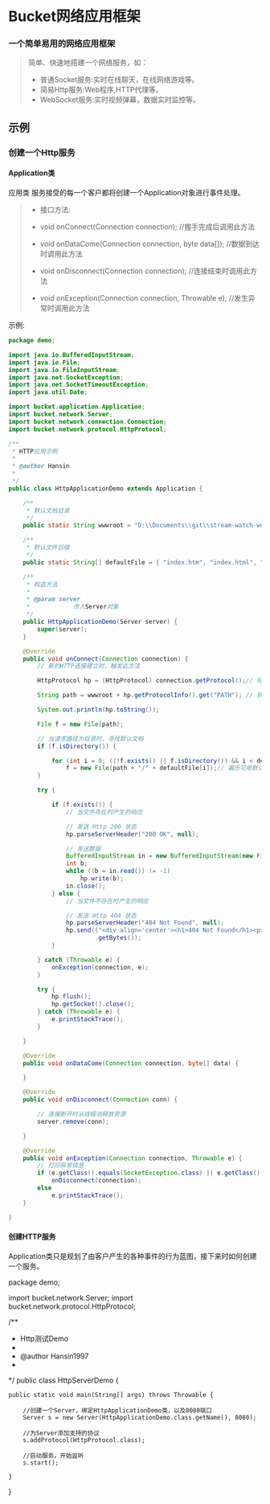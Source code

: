 # Bucket网络应用框架
### 一个简单易用的网络应用框架

> 简单、快速地搭建一个网络服务，如：
>* 普通Socket服务:实时在线聊天，在线网络游戏等。
>* 简易Http服务:Web程序,HTTP代理等。
>* WebSocket服务:实时视频弹幕，数据实时监控等。
	
## 示例

### 创建一个Http服务

#### Application类

 应用类 服务接受的每一个客户都将创建一个Application对象进行事件处理。
>* 接口方法:
>
>* void onConnect(Connection connection); //握手完成后调用此方法
>* void onDataCome(Connection connection, byte data[]); //数据到达时调用此方法
>* void onDisconnect(Connection connection); //连接结束时调用此方法
>* void onException(Connection connection, Throwable e); //发生异常时调用此方法

示例:
```java
package demo;

import java.io.BufferedInputStream;
import java.io.File;
import java.io.FileInputStream;
import java.net.SocketException;
import java.net.SocketTimeoutException;
import java.util.Date;

import bucket.application.Application;
import bucket.network.Server;
import bucket.network.connection.Connection;
import bucket.network.protocol.HttpProtocol;

/**
 * HTTP应用示例
 * 
 * @author Hansin
 *
 */
public class HttpApplicationDemo extends Application {

	/**
	 * 默认文档目录
	 */
	public static String wwwroot = "D:\\Documents\\git\\stream-watch-web";

	/**
	 * 默认文件后缀
	 */
	public static String[] defaultFile = { "index.htm", "index.html", "index.php", "default.html" };

	/**
	 * 构造方法
	 * 
	 * @param server
	 *            传入Server对象
	 */
	public HttpApplicationDemo(Server server) {
		super(server);
	}

	@Override
	public void onConnect(Connection connection) {
		// 新的HTTP连接建立时，触发此方法

		HttpProtocol hp = (HttpProtocol) connection.getProtocol();// 将连接协议对象转换为HTTP协议

		String path = wwwroot + hp.getProtocolInfo().get("PATH"); // 获取请求的本地路径

		System.out.println(hp.toString());

		File f = new File(path);

		// 当请求路径为目录时，寻找默认文档
		if (f.isDirectory()) {

			for (int i = 0; ((!f.exists() || f.isDirectory()) && i < defaultFile.length); i++)
				f = new File(path + "/" + defaultFile[i]);// 遍历可用默认文档
		}

		try {

			if (f.exists()) {
				// 当文件存在时产生的响应

				// 发送 Http 200 状态
				hp.parseServerHeader("200 OK", null);

				// 发送数据
				BufferedInputStream in = new BufferedInputStream(new FileInputStream(f));
				int b;
				while ((b = in.read()) != -1)
					hp.write(b);
				in.close();
			} else {
				// 当文件不存在时产生的响应

				// 发送 Http 404 状态
				hp.parseServerHeader("404 Not Found", null);
				hp.send(("<div align='center'><h1>404 Not Found</h1><p>BNF v0.1</p><p>" + new Date() + "<p></div>")
						.getBytes());
			}

		} catch (Throwable e) {
			onException(connection, e);
		}

		try {
			hp.flush();
			hp.getSocket().close();
		} catch (Throwable e) {
			e.printStackTrace();
		}

	}

	@Override
	public void onDataCome(Connection connection, byte[] data) {

	}

	@Override
	public void onDisconnect(Connection conn) {

		// 连接断开时从线程池释放资源
		server.remove(conn);

	}

	@Override
	public void onException(Connection connection, Throwable e) {
		// 打印异常信息
		if (e.getClass().equals(SocketException.class) || e.getClass().equals(SocketTimeoutException.class))
			onDisconnect(connection);
		else
			e.printStackTrace();
	}

}
```
#### 创建HTTP服务

Application类只是规划了由客户产生的各种事件的行为蓝图，接下来时如何创建一个服务。

package demo;

import bucket.network.Server;
import bucket.network.protocol.HttpProtocol;

/**
 * Http测试Demo
 * 
 * @author Hansin1997
 *
 */
public class HttpServerDemo {

	public static void main(String[] args) throws Throwable {

		//创建一个Server，绑定HttpApplicationDemo类，以及8080端口
		Server s = new Server(HttpApplicationDemo.class.getName(), 8080);
		
		//为Server添加支持的协议
		s.addProtocol(HttpProtocol.class);
		
		//启动服务，开始监听
		s.start();

	}
}



